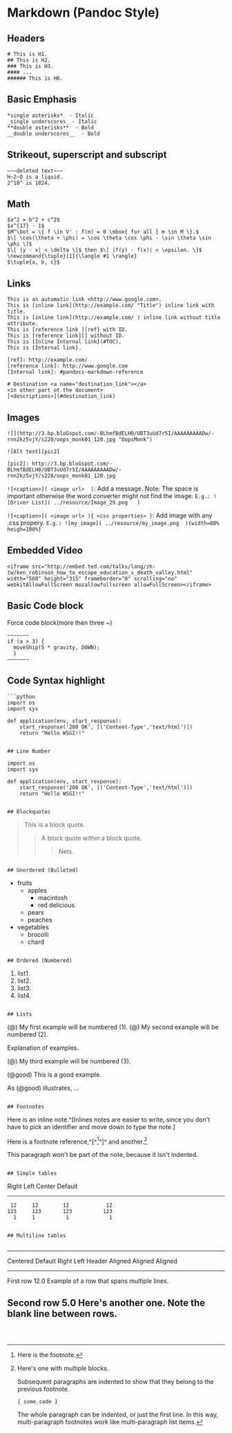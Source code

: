 # Markdown (Pandoc Style)

## Headers

```
# This is H1.
## This is H2.
### This is H3.
#### ...  
###### This is H6.  
```

## Basic Emphasis 

```
*single asterisks*  - Italic
_single underscores_ - Italic
**double asterisks**  - Bold
__double underscores__  - Bold
```

## Strikeout, superscript and subscript

```
~~~deleted text~~~  
H~2~O is a liquid.  
2^10^ is 1024. 
```

## Math

```
$a^2 = b^2 + c^2$  
$x^{17} - 1$  
$M^\bot = \{ f \in V' : f(m) = 0 \mbox{ for all } m \in M \}.$  
$\[ \cos(\theta + \phi) = \cos \theta \cos \phi - \sin \theta \sin \phi \]$  
$\[ |y - x| < \delta \]$ then $\[ |f(y) - f(x)| < \epsilon. \]$  
\newcommand{\tuple}[1]{\langle #1 \rangle}  
$\tuple{a, b, c}$  
```

## Links

```
This is an automatic link <http://www.google.com>.  
This is [inline link](http://example.com/ "Title") inline link with title.  
This is [inline link](http://example.com/ ) inline link without title attribute.  
This is [reference link ][ref] with ID.  
This is [reference link][] without ID.  
This is [Inline Internal link](#TOC).  
This is [Internal link].  

[ref]: http://example.com/  
[reference link]: http://www.google.com  
[Internal link]: #pandocs-markdown-reference 

# Destination <a name="destination_link"></a>
<in other part ot the document>
[<descriptions>](#destination_link)
```

## Images

```
![](http://3.bp.bloGspot.com/-BLhmfBdELH0/UBT3uUd7r5I/AAAAAAAAADw/-rnn2kz5vjY/s220/oops_monk01_120.jpg "OopsMonk")

![Alt text][pic2]

[pic2]: http://3.bp.bloGspot.com/-BLhmfBdELH0/UBT3uUd7r5I/AAAAAAAAADw/-rnn2kz5vjY/s220/oops_monk01_120.jpg 
```

`![<caption>]( <image url>  )`: Add a message. Note: The space is important otherwise the word converter might not find the image. `E.g.: ![Driver List]( ../resource/Image_29.png   )`

`![<caption>]( <image url> ){ <css properties> }`: Add image with any .css propery. `E.g.: ![my_image]( ../resource/my_image.png  ){width=80% heigh=100%}`

## Embedded Video

```
<iframe src="http://embed.ted.com/talks/lang/zh-tw/ken_robinson_how_to_escape_education_s_death_valley.html"
width="560" height="315" frameborder="0" scrolling="no" 
webkitAllowFullScreen mozallowfullscreen allowFullScreen></iframe>
```

## Basic Code block

Force code block(more then three ~)

```
~~~~~~~
if (a > 3) {
  moveShip(5 * gravity, DOWN);
  }
~~~~~~~
```

## Code Syntax highlight

```
```python
import os
import sys

def application(env, start_response):  
    start_response('200 OK', [('Content-Type','text/html')])  
    return "Hello WSGI!!"
```
```

## Line Number

```
~~~~ {#pycode .python .numberLines startFrom="10"}
import os
import sys

def application(env, start_response):  
    start_response('200 OK', [('Content-Type','text/html')])  
    return "Hello WSGI!!"
~~~~
```

## Blockquotes

```
> This is a block quote.
>
> > A block quote within a block quote.
> > 
> > > Nets.
```

## Unordered (Bulleted)

```
* fruits
    + apples
        - macintosh
        - red delicious
    + pears
    + peaches
* vegetables
    + brocolli
    + chard
```

## Ordered (Numbered)

```
1. list1.
1. list2.
1. list3.
1. list4.
```

## Lists

```
(@)  My first example will be numbered (1).
(@)  My second example will be numbered (2).

Explanation of examples.

(@)  My third example will be numbered (3).  

(@good)  This is a good example.

As (@good) illustrates, ...  
```

## Footnotes

```
Here is an inline note.^[Inlines notes are easier to write, since
you don't have to pick an identifier and move down to type the
note.]  

Here is a footnote reference,^[^[^1]^]^ and another.[^longnote]

[^1]: Here is the footnote.

[^longnote]: Here's one with multiple blocks.

    Subsequent paragraphs are indented to show that they
belong to the previous footnote.

        { some.code }

    The whole paragraph can be indented, or just the first
    line.  In this way, multi-paragraph footnotes work like
    multi-paragraph list items.

This paragraph won't be part of the note, because it
isn't indented.
```

## Simple tables

```
 Right     Left     Center     Default
-------     ------ ----------   -------
     12     12        12            12
    123     123       123          123
      1     1          1             1
```

## Multiline tables


```
--------------------------
 Centered   Default           Right Left
  Header    Aligned         Aligned Aligned
----------- ------- --------------- -------------------------
   First    row                12.0 Example of a row that
                                    spans multiple lines.

  Second    row                 5.0 Here's another one. Note
                                    the blank line between
                                    rows.
--------------------------
```


